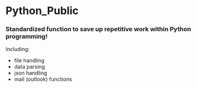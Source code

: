 <!DOCTYPE html>
<html>
<head>
  <script src="https://kit.fontawesome.com/a076d05399.js" crossorigin="anonymous"></script>
</head>
<body>
  <h1>Python_Public</h1>
  <h3>Standardized function to save up repetitive work within Python programming!</h3>
  <p>Including:</p>
  <ul>
    <li>file handling</li>
    <li>data parsing</li>
    <li>json handling</li>
    <li>mail (outlook) functions</li>
  </ul>
</body>
</html>
